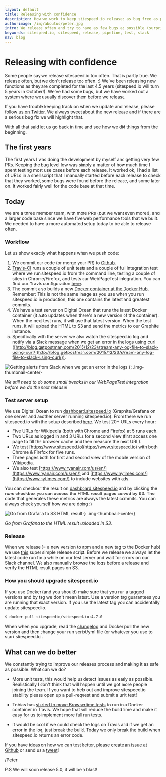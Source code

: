 ```yaml
---
layout: default
title: Releasing with confidence
description: How we work to keep sitespeed.io releases as bug free as possible.
authorimage: /img/aboutus/peter.jpg
intro: We release often and try to have as few bugs as possible (surprised!) and we do that by ...
keywords: sitespeed.io, sitespeed, release, pipeline, test, slack
nav: blog
---
```


# Releasing with confidence

Some people say we release sitespeed.io too often. That is partly true. We release often, but we don't release too often. :) We've been releasing new functions as they are completed for the last 4.5 years (sitespeed.io will turn 5 years in October!). We've had some bugs, but we have worked out a system where we usually discover them before we release.

If you have trouble keeping track on when we update and release, please follow [us on Twitter](https://twitter.com/sitespeedio). We always tweet about the new release and if there are a serious bug fix we will highlight that.

With all that said let us go back in time and see how we did things from the beginning.

## The first years
The first years I was doing the development by myself and getting very few PRs. Keeping the bug level low was simply a matter of how much time I spent testing most use cases before each release. It worked ok, I had a list of URLs in a shell script that I manually started before each release to check that they worked, some bugs were found before the release, and some later on. It worked fairly well for the code base at that time.

## Today
We are a three member team, with more PRs (but we want even more!), and a larger code base since we have five web performance tools that we built. We needed to have a more automated setup today to be able to release often.

### Workflow
Let us show exactly what happens when we push code:

 1. We commit our code (or merge your PR) to [Github](https://github.com/sitespeedio/sitespeed.io).
 2. [Travis-CI](https://travis-ci.org/sitespeedio/sitespeed.io) runs a couple of unit tests and a couple of full integration test where we run sitespeed.io from the command line, testing a couple of sites in Chrome/Firefox, and tests our WebPageTest integration. You can find our Travis configuration [here](https://github.com/sitespeedio/sitespeed.io/blob/master/.travis.yml).
 3. The commit also builds a new [Docker container at the Docker Hub](https://hub.docker.com/r/sitespeedio/sitespeed.io-autobuild/). Remember: This is not the same image as you use when you run sitespeed.io in production, this one contains the latest and greatest commits.
 4. We have a test server on Digital Ocean that runs the latest Docker container (it auto updates when there's a new version of the container). When the next test runs, it will use that latest version. When the test runs, it will upload the HTML to S3 and send the metrics to our Graphite instance.
 5. Specifically with the server we also watch the sitespeed.io log and notify via a Slack message when we get an error in the logs using curl ([http://blog.getpostman.com/2015/12/23/stream-any-log-file-to-slack-using-curl/](http://blog.getpostman.com/2015/12/23/stream-any-log-file-to-slack-using-curl/)).


 ![Getting alerts from Slack when we get an error in the logs]({{site.baseurl}}/img/slack-alert-error.png)
 {: .img-thumbnail-center}
 <p class="image-info">
  <em class="small center">We still need to do some small tweaks in our WebPageTest integration before we do the next release!</em>
</p>

### Test server setup

 We use Digital Ocean to run [dashboard.sitespeed.io](https://dashboard.sitespeed.io) (Graphite/Grafana on one server and another server running sitespeed.io). From there we run sitespeed.io with the setup described [here](https://www.sitespeed.io/documentation/sitespeed.io/performance-dashboard/#get-the-metrics). We test 20+ URLs every hour:

   * Five URLs for Wikipedia (both with Chrome and Firefox) at 5 runs each.
   * Two URLs as logged in and 3 URLs for a second view (first access one page to fill the browser cache and then measure the next URL).
   * We test [https://www.sitespeed.io](https://www.sitespeed.io) with both Chrome & Firefox for five runs.
   * Three pages both for first and second view of the mobile version of Wikipedia.
   * We also test [https://www.ryanair.com/us/en/](https://www.ryanair.com/us/en/) and [https://www.nytimes.com/](https://www.nytimes.com/) to include websites with ads.

 You can checkout the result on [dashboard.sitespeed.io](https://dashboard.sitespeed.io) and by clicking the *runs* checkbox you can access the HTML result pages served by S3. The code that generates these metrics are always the latest commits. You can always check yourself how we are doing :)

 ![Go from Grafana to S3 HTML result]({{site.baseurl}}/img/grafana-runs-to-s3.png)
 {: .img-thumbnail-center}
 <p class="image-info">
  <em class="small center">Go from Grafana to the HTML result uploaded in S3.</em>
 </p>

### Release
When we release (= a new version to npm and a new tag to the Docker hub) we use [this](https://github.com/sitespeedio/sitespeed.io/blob/master/release.sh) super simple release script. Before we release we always let the latest code run for a while on our test server and wait for errors on our Slack channel. We also manually browse the logs before a release and verify the HTML result pages on S3.

### How you should upgrade sitespeed.io
If you use Docker (and you should) make sure that you run a tagged versions and by tag we don't mean latest. Use a version tag guarantees you are running that exact version. If you use the latest tag you can accidentally update sitespeed.io.

~~~bash
$ docker pull sitespeedio/sitespeed.io:4.7.0
~~~

When when you upgrade, read the [changelog](https://github.com/sitespeedio/sitespeed.io/blob/master/CHANGELOG.md) and Docker pull the new version and then change your run script/yml file (or whatever you use to start sitespeed.io).


## What can we do better
We constantly trying to improve our releases process and making it as safe as possible. What can we do?

* More unit tests, this would help us detect issues as early as possible. Realistically I don't think that will happen until we got more people joining the team. If you want to help out and improve sitespeed.io stability please open up a pull-request and submit a unit test!

* Tobias has [started to move Browsertime tests](https://github.com/sitespeedio/browsertime/pull/299) to run in a Docker container in Travis. We hope that will reduce the build time and make it easy for us to implement more full run tests.

* It would be cool if we could check the logs on Travis and if we get an error in the log, just break the build. Today we only break the build when sitespeed.io returns an error code.

If you have ideas on how we can test better, please [create an issue at Github](https://github.com/sitespeedio/sitespeed.io/issues/new) or send us a [tweet](https://twitter.com/sitespeedio)!

/Peter

P.S We will soon release 5.0, it will be a blast!
